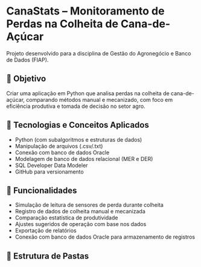 # CanaStats – Monitoramento de Perdas na Colheita de Cana-de-Açúcar

Projeto desenvolvido para a disciplina de Gestão do Agronegócio e Banco de Dados (FIAP).

## 🌱 Objetivo

Criar uma aplicação em Python que analisa perdas na colheita de cana-de-açúcar, comparando métodos manual e mecanizado, com foco em eficiência produtiva e tomada de decisão no setor agro.

## 🧠 Tecnologias e Conceitos Aplicados

- Python (com subalgoritmos e estruturas de dados)
- Manipulação de arquivos (.csv/.txt)
- Conexão com banco de dados Oracle
- Modelagem de banco de dados relacional (MER e DER)
- SQL Developer Data Modeler
- GitHub para versionamento

## 🧪 Funcionalidades

- Simulação de leitura de sensores de perda durante colheita
- Registro de dados de colheita manual e mecanizada
- Comparação estatística de produtividade
- Ajustes sugeridos de operação com base nos dados
- Exportação de relatórios
- Conexão com banco de dados Oracle para armazenamento de registros

## 🔄 Estrutura de Pastas

